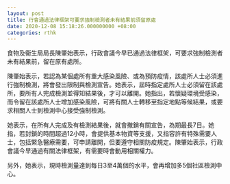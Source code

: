 ```yaml
---
layout: post
title: 行會通過法律框架可要求強制檢測者未有結果前須留原處
date: 2020-12-08 15:18:26.000000000 +08:00
categories: rthk
---
```


食物及衞生局局長陳肇始表示，行政會議今早已通過法律框架，可要求強制檢測者未有結果前，留在原有處所。

陳肇始表示，若認為某個處所有重大感染風險、或為預防疫情，該處所人士必須進行強制檢測，將會發出限制與檢測宣告。她表示，屆時指定處所人士必須留在該處所，要所有人完成檢測並得知結果後，才可以離開。她指出，若懷疑環境受感染，而令留在該處所人士增加感染風險，可將有關人士轉移至指定地點等候結果，或要求相關人士到檢測中心接受強制檢測。

她表示，在所有人完成及有檢測結果後，就會撤銷有關宣告，為期最長7日。她指，若封鎖的時間超過12小時，會提供基本物資等支援，又指容許有特殊需要人士，包括緊急醫療需要，可申請離開，但要遵守相關防疫規定。陳肇始表示，行政會議今早通過有關法律框架，有需要時會動用相關權力。

另外，她表示，現時檢測量達到每日3至4萬個的水平，會再增加多5個社區檢測中心。
